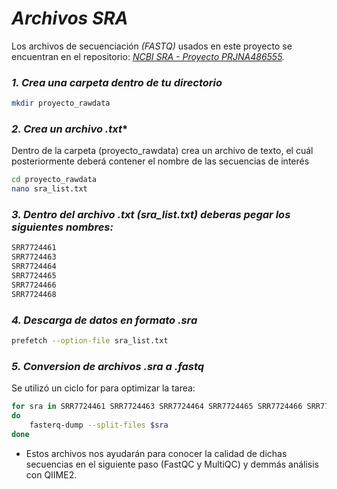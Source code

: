 # *Archivos SRA*

Los archivos de secuenciación *(FASTQ)* usados en este proyecto se encuentran en el repositorio: *[NCBI SRA - Proyecto PRJNA486555](https://www.ncbi.nlm.nih.gov/sra/?term=PRJNA486555).*

### *1. Crea una carpeta dentro de tu directorio*
``` bash
mkdir proyecto_rawdata
```

### *2. Crea un archivo .txt**
Dentro de la carpeta (proyecto_rawdata) crea un archivo de texto, el cuál posteriormente deberá contener el nombre de las secuencias de interés
``` bash
cd proyecto_rawdata
nano sra_list.txt 
```

### *3. Dentro del archivo .txt (sra_list.txt) deberas pegar los siguientes nombres:* 
``` bash
SRR7724461 
SRR7724463 
SRR7724464 
SRR7724465 
SRR7724466 
SRR7724468
```
### *4. Descarga de datos en formato .sra*
``` bash
prefetch --option-file sra_list.txt
```

### *5. Conversion de archivos .sra a .fastq*
Se utilizó un ciclo for para optimizar la tarea:
``` bash
for sra in SRR7724461 SRR7724463 SRR7724464 SRR7724465 SRR7724466 SRR7724468
do
    fasterq-dump --split-files $sra
done
```
- Estos archivos nos ayudarán para conocer la calidad de dichas secuencias en el siguiente paso (FastQC y MultiQC) y demmás análisis con QIIME2.
  
